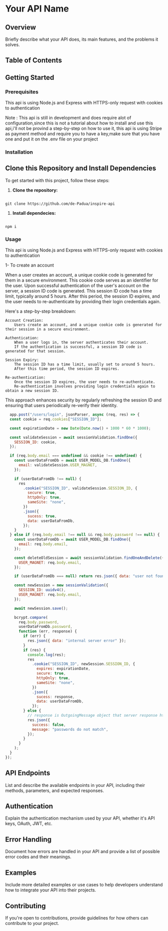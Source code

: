 # Your API Name

## Overview

Briefly describe what your API does, its main features, and the problems it solves.

## Table of Contents


## Getting Started

### Prerequisites

This api is using Node.js and Express with HTTPS-only request with cookies to authentication


Note : This api is still in development and does require alot of configuration,since this is not a tutorial about how to install and use this api,i'll not be provind a step-by-step on how to use it,
this api is using Stripe as payment method and require you to have a key,make sure that you have one and put it on the .env file on your project

### Installation

## Clone this Repository and Install Dependencies

To get started with this project, follow these steps:

1. **Clone the repository:**
```git

git clone https://github.com/de-Padua/inspire-api

```
1. **Install dependecies:**

```npm

npm i 

```



### Usage

This api is using Node.js and Express with HTTPS-only request with cookies to authentication



 1- To create an account 

When a user creates an account, a unique cookie code is generated for them in a secure environment. This cookie code serves as an identifier for the user. Upon successful authentication of the user's account on the server, a session ID code is generated. This session ID code has a time limit, typically around 5 hours. After this period, the session ID expires, and the user needs to re-authenticate by providing their login credentials again.

Here's a step-by-step breakdown:

    Account Creation:
        Users create an account, and a unique cookie code is generated for their session in a secure environment.

    Authentication:
        When a user logs in, the server authenticates their account.
        If the authentication is successful, a session ID code is generated for that session.

    Session Expiry:
        The session ID has a time limit, usually set to around 5 hours.
        After this time period, the session ID expires.

    Re-authentication:
        Once the session ID expires, the user needs to re-authenticate.
        Re-authentication involves providing login credentials again to obtain a new session ID.

This approach enhances security by regularly refreshing the session ID and ensuring that users periodically re-verify their identity.


```Javascript
  app.post("/users/login", jsonParser, async (req, res) => {
  const cookie = req.cookies["SESSION_ID"];

  const expirationDate = new Date(Date.now() + 1000 * 60 * 1000);

  const validateSession = await sessionValidation.findOne({
    SESSION_ID: cookie,
  });

  if (req.body.email === undefined && cookie !== undefined) {
    const userDataFromDb = await USER_MODEL_DB.findOne({
      email: validateSession.USER_MAGNET,
    });

    if (userDataFromDb !== null) {
      res
        .cookie("SESSION_ID", validateSession.SESSION_ID, {
          secure: true,
          httpOnly: true,
          sameSite: "none",
        })
        .json({
          sucess: true,
          data: userDataFromDb,
        });
    }
  } else if (req.body.email !== null && req.body.password !== null) {
    const userDataFromDb = await USER_MODEL_DB.findOne({
      email: req.body.email,
    });

    const deleteOldSession = await sessionValidation.findOneAndDelete({
      USER_MAGNET: req.body.email,
    });

    if (userDataFromDb === null) return res.json({ data: "user not found" });

    const newSession = new sessionValidation({
      SESSION_ID: uuidv4(),
      USER_MAGNET: req.body.email,
    });

    await newSession.save();

    bcrypt.compare(
      req.body.password,
      userDataFromDb.password,
      function (err, response) {
        if (err) {
          res.json({ data: "internal server error" });
        }
        if (res) {
          console.log(res);
          res
            .cookie("SESSION_ID", newSession.SESSION_ID, {
              expires: expirationDate,
              secure: true,
              httpOnly: true,
              sameSite: "none",
            })
            .json({
              sucess: response,
              data: userDataFromDb,
            });
        } else {
          // response is OutgoingMessage object that server response http request
          res.json({
            success: false,
            message: "passwords do not match",
          });
        }
      }
    );
  }
});
```
 


## API Endpoints

List and describe the available endpoints in your API, including their methods, parameters, and expected responses.

## Authentication

Explain the authentication mechanism used by your API, whether it's API keys, OAuth, JWT, etc.

## Error Handling

Document how errors are handled in your API and provide a list of possible error codes and their meanings.

## Examples

Include more detailed examples or use cases to help developers understand how to integrate your API into their projects.

## Contributing

If you're open to contributions, provide guidelines for how others can contribute to your project.
